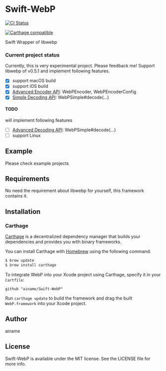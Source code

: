 # Swift-WebP

[![CI Status](http://img.shields.io/travis/ainame/Swift-WebP.svg?style=flat)](https://travis-ci.org/ainame/Swift-WebP)
<!-- [![Version](https://img.shields.io/cocoapods/v/WebP.svg?style=flat)](https://cocoapods.org/pods/WebP) -->
<!-- [![License](https://img.shields.io/cocoapods/l/WebP.svg?style=flat)](https://cocoapods.org/pods/WebP) -->
<!-- [![Platform](https://img.shields.io/cocoapods/p/WebP.svg?style=flat)](https://cocoapods.org/pods/WebP) -->
[![Carthage compatible](https://img.shields.io/badge/Carthage-compatible-4BC51D.svg?style=flat)](https://github.com/Carthage/Carthage)

<!-- <a href="https://placehold.it/400?text=Screen+shot"><img width=200 height=200 src="https://placehold.it/400?text=Screen+shot" alt="Screenshot" /></a> -->

Swift Wrapper of libwebp

### Current project status

Currently, this is very experimental project. Please feedback me!
Support libwebp of v0.5.1 and implement following features.

* [x] support macOS build
* [x] support iOS build
* [x] [Advanced Encoder API](https://developers.google.com/speed/webp/docs/api#advanced_encoding_api): WebPEncoder, WebPEncoderConfig
* [x] [Simple Decoding API](https://developers.google.com/speed/webp/docs/api#simple_decoding_api): WebPSimple#decode(...)

#### TODO

will implement following features

* [ ] [Advanced Decoding API](https://developers.google.com/speed/webp/docs/api#advanced_decoding_api): WebPSimple#decode(...)
* [ ] support Linux

## Example

Please check example projects

## Requirements

No need the requirement about libwebp for yourself, this framework contains it.

## Installation

### Carthage

[Carthage](https://github.com/Carthage/Carthage) is a decentralized dependency manager that builds your dependencies and provides you with binary frameworks.

You can install Carthage with [Homebrew](http://brew.sh/) using the following command:

```bash
$ brew update
$ brew install carthage
```

To integrate WebP into your Xcode project using Carthage, specify it in your `Cartfile`:

```ogdl
github "ainame/Swift-WebP"
```

Run `carthage update` to build the framework and drag the built `WebP.framework` into your Xcode project.


## Author

ainame

## License

Swift-WebP is available under the MIT license. See the LICENSE file for more info.
